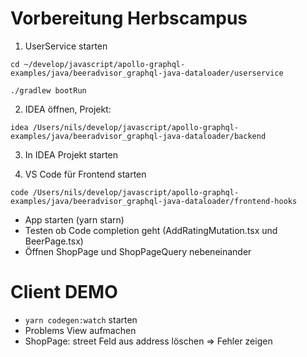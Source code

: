# Vorbereitung Herbscampus

1. UserService starten

```
cd ~/develop/javascript/apollo-graphql-examples/java/beeradvisor_graphql-java-dataloader/userservice

./gradlew bootRun
```

2. IDEA öffnen, Projekt:

```
idea /Users/nils/develop/javascript/apollo-graphql-examples/java/beeradvisor_graphql-java-dataloader/backend

```


3. In IDEA Projekt starten

4. VS Code für Frontend starten

`code /Users/nils/develop/javascript/apollo-graphql-examples/java/beeradvisor_graphql-java-dataloader/frontend-hooks`

- App starten (yarn starn)
- Testen ob Code completion geht (AddRatingMutation.tsx und BeerPage.tsx)
- Öffnen ShopPage und ShopPageQuery nebeneinander

# Client DEMO

- `yarn codegen:watch` starten
- Problems View aufmachen
- ShopPage: street Feld aus address löschen => Fehler zeigen
